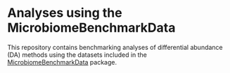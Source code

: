 # Analyses using the MicrobiomeBenchmarkData

This repository contains benchmarking analyses of differential abundance (DA)
methods using the datasets included in the 
[MicrobiomeBenchmarkData](https://github.com/waldronlab/MicrobiomeBenchmarkData)
package.
